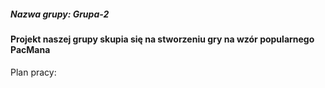 ##### Nazwa grupy: Grupa-2
#### Projekt naszej grupy skupia się na stworzeniu gry na wzór popularnego PacMana
Plan pracy:
